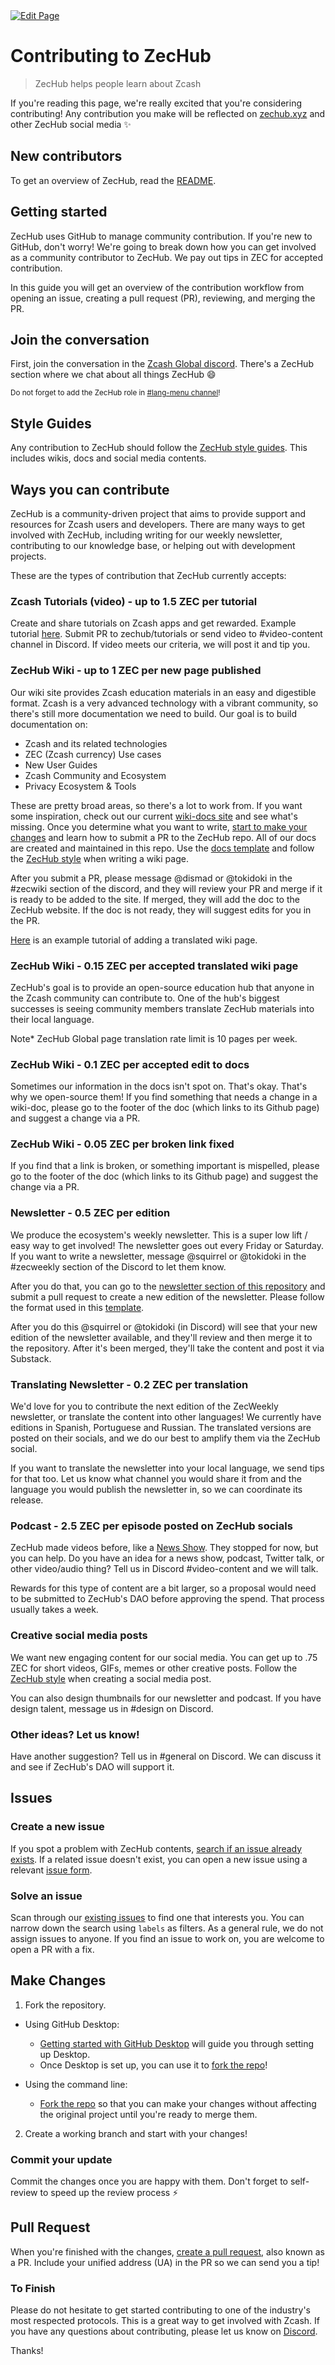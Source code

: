 <a href="https://github.com/zechub/zechub/edit/main/site/contribute/Contributing_Guide.md" target="_blank">
  <img src="https://img.shields.io/badge/Edit-blue" alt="Edit Page"/>
</a>

# Contributing to ZecHub

> ZecHub helps people learn about Zcash

If you're reading this page, we're really excited that you're considering contributing! Any contribution you make will be reflected on [zechub.xyz](https://www.zechub.xyz/) and other ZecHub social media :sparkles:

## New contributors

To get an overview of ZecHub, read the [README](/README.md).

## Getting started

ZecHub uses GitHub to manage community contribution. If you're new to GitHub, don't worry! We're going to break down how you can get involved as a community contributor to ZecHub. We pay out tips in ZEC for accepted contribution.

In this guide you will get an overview of the contribution workflow from opening an issue, creating a pull request (PR), reviewing, and merging the PR.


## Join the conversation

First, join the conversation in the [Zcash Global discord](https://discord.gg/zcash). There's a ZecHub section where we chat about all things ZecHub :smile:

<small> Do not forget to add the ZecHub role in <a href="https://discord.com/channels/978714252934258779/983468150861484093">#lang-menu channel</a>! </small>

## Style Guides

Any contribution to ZecHub should follow the [ZecHub style guides](/styles/guide.md). This includes wikis, docs and social media contents.

## Ways you can contribute

ZecHub is a community-driven project that aims to provide support and resources for Zcash users and developers. There are many ways to get involved with ZecHub, including writing for our weekly newsletter, contributing to our knowledge base, or helping out with development projects.

These are the types of contribution that ZecHub currently accepts:

### Zcash Tutorials (video) - up to 1.5 ZEC per tutorial

Create and share tutorials on Zcash apps and get rewarded. Example tutorial [here](https://www.youtube.com/watch?v=Mgm_nK3gr7U&list=PL6_epn0lASLGc_YALzxbMH0-dNyhFufus&index=7). Submit PR to zechub/tutorials or send video to #video-content channel in Discord. If video meets our criteria, we will post it and tip you.

### ZecHub Wiki - up to 1 ZEC per new page published

Our wiki site provides Zcash education materials in an easy and digestible format. Zcash is a very advanced technology with a vibrant community, so there's still more documentation we need to build. Our goal is to build documentation on:

- Zcash and its related technologies
- ZEC (Zcash currency) Use cases
- New User Guides
- Zcash Community and Ecosystem
- Privacy Ecosystem & Tools

These are pretty broad areas, so there's a lot to work from. If you want some inspiration, check out our current [wiki-docs site](https://wiki.zechub.xyz/) and see what's missing. Once you determine what you want to write, [start to make your changes](#make-changes) and learn how to submit a PR to the ZecHub repo. All of our docs are created and maintained in this repo. Use the [docs template](https://github.com/ZecHub/zechub/blob/main/template.md) and follow the [ZecHub style](#style-guides) when writing a wiki page.

After you submit a PR, please message @dismad or @tokidoki in the #zecwiki section of the discord, and they will review your PR and merge if it is ready to be added to the site. If merged, they will add the doc to the ZecHub website. If the doc is not ready, they will suggest edits for you in the PR.

[Here](https://youtu.be/r0hC_-VNdd8) is an example tutorial of adding a translated wiki page.

### ZecHub Wiki - 0.15 ZEC per accepted translated wiki page

ZecHub's goal is to provide an open-source education hub that anyone in the Zcash community can contribute to. One of the hub's biggest successes is seeing community members translate ZecHub materials into their local language.

Note* ZecHub Global page translation rate limit is 10 pages per week.

### ZecHub Wiki - 0.1 ZEC per accepted edit to docs

Sometimes our information in the docs isn't spot on. That's okay. That's why we open-source them! If you find something that needs a change in a wiki-doc, please go to the footer of the doc (which links to its Github page) and suggest a change via a PR.

### ZecHub Wiki - 0.05 ZEC per broken link fixed

If you find that a link is broken, or something important is mispelled, please go to the footer of the doc (which links to its Github page) and suggest the change via a PR.

### Newsletter - 0.5 ZEC per edition

We produce the ecosystem's weekly newsletter. This is a super low lift / easy way to get involved! The newsletter goes out every Friday or Saturday. If you want to write a newsletter, message @squirrel or @tokidoki in the #zecweekly section of the Discord to let them know.

After you do that, you can go to the [newsletter section of this repository](/newsletter/newsletterbasics.md) and submit a pull request to create a new edition of the newsletter. Please follow the format used in this [template](/newsletter/newslettertemplate.md).

After you do this @squirrel or @tokidoki (in Discord) will see that your new edition of the newsletter available, and they'll review and then merge it to the repository. After it's been merged, they'll take the content and post it via Substack.

### Translating Newsletter - 0.2 ZEC per translation

We'd love for you to contribute the next edition of the ZecWeekly newsletter, or translate the content into other languages! We currently have editions in Spanish, Portuguese and Russian. The translated versions are posted on their socials, and we do our best to amplify them via the ZecHub social.

If you want to translate the newsletter into your local language, we send tips for that too. Let us know what channel you would share it from and the language you would publish the newsletter in, so we can coordinate its release.

### Podcast - 2.5 ZEC per episode posted on ZecHub socials

ZecHub made videos before, like a [News Show](https://www.youtube.com/watch?v=frTzwCWRNLs&t=434s). They stopped for now, but you can help. Do you have an idea for a news show, podcast, Twitter talk, or other video/audio thing? Tell us in Discord #video-content and we will talk.

Rewards for this type of content are a bit larger, so a proposal would need to be submitted to ZecHub's DAO before approving the spend. That process usually takes a week.

### Creative social media posts

We want new engaging content for our social media. You can get up to .75 ZEC for short videos, GIFs, memes or other creative posts. Follow the [ZecHub style](#style-guides) when creating a social media post.

You can also design thumbnails for our newsletter and podcast. If you have design talent, message us in #design on Discord.

### Other ideas? Let us know!

Have another suggestion? Tell us in #general on Discord. We can discuss it and see if ZecHub's DAO will support it.

## Issues

### Create a new issue

If you spot a problem with ZecHub contents, [search if an issue already exists](https://github.com/ZecHub/zechub/issues). If a related issue doesn't exist, you can open a new issue using a relevant [issue form](https://github.com/zechub/zechub/issues/new/choose).

### Solve an issue

Scan through our [existing issues](https://github.com/zechub/zechub/issues) to find one that interests you. You can narrow down the search using `labels` as filters. As a general rule, we do not assign issues to anyone. If you find an issue to work on, you are welcome to open a PR with a fix.

## Make Changes

1. Fork the repository.

- Using GitHub Desktop:

  - [Getting started with GitHub Desktop](https://docs.github.com/en/desktop/installing-and-configuring-github-desktop/getting-started-with-github-desktop) will guide you through setting up Desktop.
  - Once Desktop is set up, you can use it to [fork the repo](https://docs.github.com/en/desktop/contributing-and-collaborating-using-github-desktop/cloning-and-forking-repositories-from-github-desktop)!

- Using the command line:
  - [Fork the repo](https://docs.github.com/en/github/getting-started-with-github/fork-a-repo#fork-an-example-repository) so that you can make your changes without affecting the original project until you're ready to merge them.

2. Create a working branch and start with your changes!

### Commit your update

Commit the changes once you are happy with them. Don't forget to self-review to speed up the review process :zap:

## Pull Request

When you're finished with the changes, [create a pull request](https://github.com/ZecHub/zechub/pulls), also known as a PR. Include your unified address (UA) in the PR so we can send you a tip!

### To Finish

Please do not hesitate to get started contributing to one of the industry's most respected protocols. This is a great way to get involved with Zcash. If you have any questions about contributing, please let us know on [Discord](#join-the-conversation).

Thanks!
